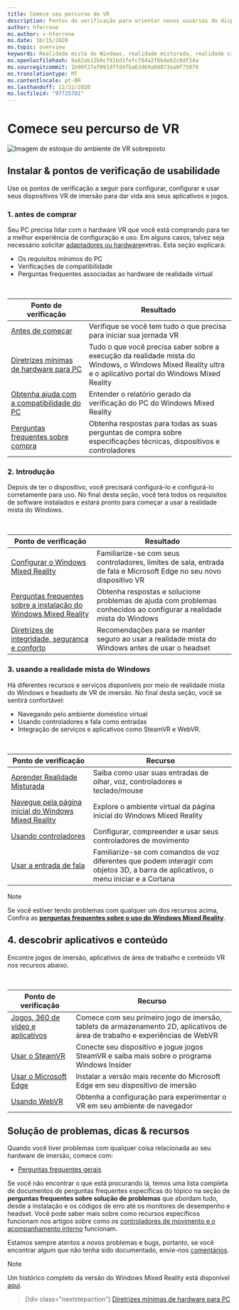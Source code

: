 ```yaml
---
title: Comece seu percurso de VR
description: Pontos de verificação para orientar novos usuários do dispositivo VR por meio da configuração e uso de seus dispositivos VR de imersão.
author: hferrone
ms.author: v-hferrone
ms.date: 10/15/2020
ms.topic: overview
keywords: Realidade mista do Windows, realidade misturada, realidade virtual, VR, Sr,
ms.openlocfilehash: 9a82ab12b9cf91bd1fefcf84a2f6b4e62c8df24a
ms.sourcegitcommit: 1b90f27af091dffd4fba63d69a89873aa0f75079
ms.translationtype: MT
ms.contentlocale: pt-BR
ms.lasthandoff: 12/22/2020
ms.locfileid: "97725701"
---
```

# <a name="start-your-vr-journey"></a>Comece seu percurso de VR

![Imagem de estoque do ambiente de VR sobreposto](images/mr-win32-slates-pinspanel.png)

## <a name="setup--usability-checkpoints"></a>Instalar & pontos de verificação de usabilidade

Use os pontos de verificação a seguir para configurar, configurar e usar seus dispositivos VR de imersão para dar vida aos seus aplicativos e jogos.

### <a name="1-before-you-buy"></a>1. antes de comprar

Seu PC precisa lidar com o hardware VR que você está comprando para ter a melhor experiência de configuração e uso. Em alguns casos, talvez seja necessário solicitar [adaptadores ou hardware](recommended-adapters-for-windows-mixed-reality-capable-pcs.md)extras. Esta seção explicará:

* Os requisitos mínimos do PC
* Verificações de compatibilidade
* Perguntas frequentes associadas ao hardware de realidade virtual

<br>

|  Ponto de verificação  |  Resultado  |
| --- | --- |
| [Antes de começar](before-you-start.md) | Verifique se você tem tudo o que precisa para iniciar sua jornada VR |
| [Diretrizes mínimas de hardware para PC](windows-mixed-reality-minimum-pc-hardware-compatibility-guidelines.md) | Tudo o que você precisa saber sobre a execução da realidade mista do Windows, o Windows Mixed Reality ultra e o aplicativo portal do Windows Mixed Reality |
| [Obtenha ajuda com a compatibilidade do PC](get-help-with-pc-compatibility.md) | Entender o relatório gerado da verificação do PC do Windows Mixed Reality |
| [Perguntas frequentes sobre compra](before-you-buy-faqs.md) | Obtenha respostas para todas as suas perguntas de compra sobre especificações técnicas, dispositivos e controladores |

### <a name="2-getting-started"></a>2. Introdução

Depois de ter o dispositivo, você precisará configurá-lo e configurá-lo corretamente para uso. No final desta seção, você terá todos os requisitos de software instalados e estará pronto para começar a usar a realidade mista do Windows.

<br>

|  Ponto de verificação  |  Resultado  |
| --- | --- |
| [Configurar o Windows Mixed Reality](set-up-windows-mixed-reality.md) | Familiarize-se com seus controladores, limites de sala, entrada de fala e Microsoft Edge no seu novo dispositivo VR |
| [Perguntas frequentes sobre a instalação do Windows Mixed Reality](wmr-setup-faq.md) | Obtenha respostas e solucione problemas de ajuda com problemas conhecidos ao configurar a realidade mista do Windows |
| [Diretrizes de integridade, segurança e conforto](wmr-health-safety-comfort.md) | Recomendações para se manter seguro ao usar a realidade mista do Windows antes de usar o headset  |

### <a name="3-using-windows-mixed-reality"></a>3. usando a realidade mista do Windows

Há diferentes recursos e serviços disponíveis por meio de realidade mista do Windows e headsets de VR de imersão. No final desta seção, você se sentirá confortável:

* Navegando pelo ambiente doméstico virtual
* Usando controladores e fala como entradas
* Integração de serviços e aplicativos como SteamVR e WebVR.

<br>

|  Ponto de verificação  |  Recurso  |
| --- | --- |
| [Aprender Realidade Misturada](learn-mixed-reality.md) | Saiba como usar suas entradas de olhar, voz, controladores e teclado/mouse |
| [Navegue pela página inicial do Windows Mixed Reality](your-mixed-reality-home.md) | Explore o ambiente virtual da página inicial do Windows Mixed Reality  |
| [Usando controladores](controllers-in-wmr.md) | Configurar, compreender e usar seus controladores de movimento |
| [Usar a entrada de fala](using-speech-in-wmr.md) | Familiarize-se com comandos de voz diferentes que podem interagir com objetos 3D, a barra de aplicativos, o menu iniciar e a Cortana |

> [!NOTE]
> Se você estiver tendo problemas com qualquer um dos recursos acima, Confira as **[perguntas frequentes sobre o uso do Windows Mixed Reality](using-wmr-faq.md)**.

## <a name="4-discover-apps-and-content"></a>4. descobrir aplicativos e conteúdo

Encontre jogos de imersão, aplicativos de área de trabalho e conteúdo VR nos recursos abaixo. 

<br>

|  Ponto de verificação  |  Recurso  |
| --- | --- |
| [Jogos, 360 de vídeo e aplicativos](using-games-and-apps-in-windows-mixed-reality.md) | Comece com seu primeiro jogo de imersão, tablets de armazenamento 2D, aplicativos de área de trabalho e experiências de WebVR |
| [Usar o SteamVR](using-steamvr-with-windows-mixed-reality.md) | Conecte seu dispositivo e jogue jogos SteamVR e saiba mais sobre o programa Windows Insider |
| [Usar o Microsoft Edge](using-microsoft-edge.md) | Instalar a versão mais recente do Microsoft Edge em seu dispositivo de imersão |
| [Usando WebVR](webvr.md) | Obtenha a configuração para experimentar o VR em seu ambiente de navegador |

## <a name="troubleshooting-tips--resources"></a>Solução de problemas, dicas & recursos

Quando você tiver problemas com qualquer coisa relacionada ao seu hardware de imersão, comece com:
 
* [Perguntas frequentes gerais](troubleshooting-windows-mixed-reality.md) 

Se você não encontrar o que está procurando lá, temos uma lista completa de documentos de perguntas frequentes específicas do tópico na seção de **perguntas frequentes sobre solução de problemas** que abordam tudo, desde a instalação e os códigos de erro até os monitores de desempenho e headset. Você pode saber mais sobre como recursos específicos funcionam nos artigos sobre como os [controladores de movimento e o](controllers-in-wmr.md) [acompanhamento interno](tracking-system.md) funcionam.

Estamos sempre atentos a novos problemas e bugs, portanto, se você encontrar algum que não tenha sido documentado, envie-nos [comentários](filing-feedback.md).

> [!NOTE]
> Um histórico completo da versão do Windows Mixed Reality está disponível [aqui](mixed-reality-software.md).

> [!div class="nextstepaction"]
> [Diretrizes mínimas de hardware para PC](windows-mixed-reality-minimum-pc-hardware-compatibility-guidelines.md)

<br>